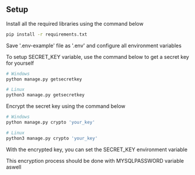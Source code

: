 ## Setup

Install all the required libraries using the command below

```bash
pip install -r requirements.txt 
```

Save '.env-example' file as '.env' and configure all environment variables

To setup SECRET_KEY variable, use the command below to get a secret key for yourself

```bash
# Windows
python manage.py getsecretkey
```

```bash
# Linux
python3 manage.py getsecretkey
```

Encrypt the secret key using the command below 

```bash
# Windows
python manage.py crypto 'your_key'
```

```bash
# Linux
python3 manage.py crypto 'your_key'
```

With the encrypted key, you can set the SECRET_KEY environment variable

This encryption process should be done with MYSQLPASSWORD variable aswell
